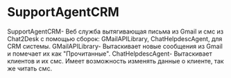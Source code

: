 # SupportAgentCRM
SupportAgentCRM- Веб служба вытягивающая письма из Gmail и смс из Chat2Desk с помощью сборок: GMailAPILibrary, ChatHelpdescAgent, для CRM системы.
GMailAPILibrary- Вытаскивает новые сообщения из Gmail и помечает их как "Прочитанные".
ChatHelpdescAgent- Вытаскивает клиентов и их смс. Имеет возможность изменять данные о клиенте, так же читать смс.
